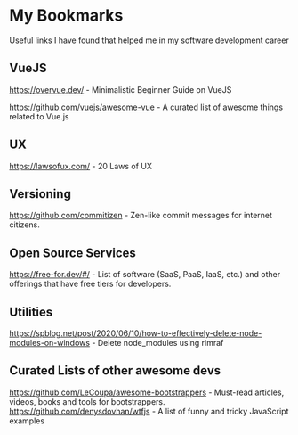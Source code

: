
# My Bookmarks
Useful links I have found that helped me in my software development career

## VueJS
https://overvue.dev/ - Minimalistic Beginner Guide on VueJS

https://github.com/vuejs/awesome-vue - A curated list of awesome things related to Vue.js 

## UX
https://lawsofux.com/ - 20 Laws of UX

## Versioning
https://github.com/commitizen - Zen-like commit messages for internet citizens.

## Open Source Services 
https://free-for.dev/#/ - List of software (SaaS, PaaS, IaaS, etc.) and other offerings that have free tiers for developers.

## Utilities
https://spblog.net/post/2020/06/10/how-to-effectively-delete-node-modules-on-windows - Delete node_modules using rimraf

## Curated Lists of other awesome devs
https://github.com/LeCoupa/awesome-bootstrappers - Must-read articles, videos, books and tools for bootstrappers.
https://github.com/denysdovhan/wtfjs - A list of funny and tricky JavaScript examples
